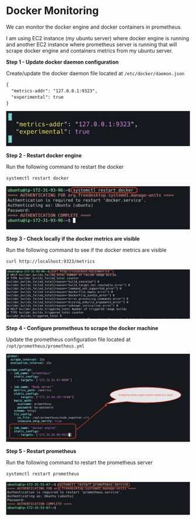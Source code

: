 # Docker Monitoring

We can monitor the docker engine and docker containers in prometheus. 

I am using EC2 instance (my ubuntu server)
where docker engine is running and another EC2 instance where prometheus server is running that will scrape docker engine
and containers metrics from my ubuntu server.

**Step 1 - Update docker daemon configuration**

Create/update the docker daemon file located at `/etc/docker/daemon.json`

```html
{
  "metrics-addr": "127.0.0.1:9323",
  "experimental": true
}
```

![obs_71.png](../assets/obs_71.png)

**Step 2 - Restart docker engine**

Run the following command to restart the docker

```html
systemctl restart docker
```

![obs_72.png](../assets/obs_72.png)

**Step 3 - Check locally if the docker metrics are visible**

Run the following command to see if the docker metrics are visible

```html
curl http://localhost:9323/metrics
```

![obs_73.png](../assets/obs_73.png)

**Step 4 - Configure prometheus to scrape the docker machine**

Update the prometheus configuration file located at `/opt/prometheus/prometheus.yml`

![obs_74.png](../assets/obs_74.png)


**Step 5 - Restart prometheus**

Run the following command to restart the prometheus server

```html
systemctl restart prometheus
```

![obs_75.png](../assets/obs_75.png)

